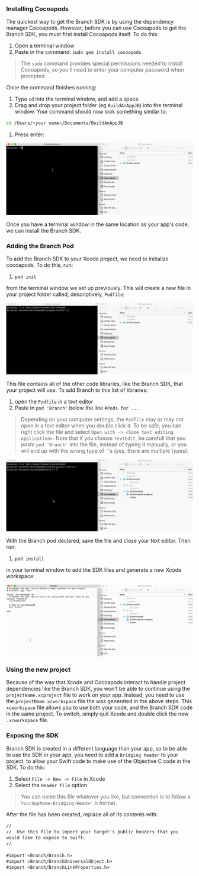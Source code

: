 ### Installing Cocoapods

The quickest way to get the Branch SDK is by using the dependency manager Cocoapods. However, before you can use Cocoapods to get the Branch SDK, you must first install Cocoapods itself. To do this:

1. Open a terminal window
1. Paste in the command: `sudo gem install cocoapods`

> The `sudo` command provides special permissions needed to install Cocoapods, so you'll need to enter your computer password when prompted

Once the command finishes running:

1. Type `cd` into the terminal window, and add a space
1. Drag and drop your project folder (eg `BuildAnAppJB`) into the terminal window. Your command should now look something similar to:
```sh
cd /Users/<your name>/Documents/BuildAnAppJB
```
1. Press enter:

  ![image](/cd_gif.gif)

Once you have a terminal window in the same location as your app's code, we can install the Branch SDK.

### Adding the Branch Pod

To add the Branch SDK to your Xcode project, we need to initialize cocoapods. To do this, run:

 1. `pod init`

 from the terminal window we set up previously. This will create a new file in your project folder called, descriptively, `Podfile`:

  ![image](/pod_init.gif)

This file contains all of the other code libraries, like the Branch SDK, that your project will use. To add Branch to this list of libraries:

 1. open the `Podfile` in a text editor
 1. Paste in `pod 'Branch'` below the line `#Pods for ...`

> Depending on your computer settings, the `Podfile` may or may not open in a text editor when you double click it.
> To be safe, you can right click the file and select `Open with -> <Some text editing application>`.
> Note that if you choose `TextEdit`, be carefull that you *paste* `pod 'Branch'` into the file, instead of typing it manually, or you will end up with the wrong type of `'`'s (yes, there are multiple types).

  ![image](/pod_config.gif)


With the Branch pod declared, save the file and close your text editor. Then run:


1. `pod install`

in your terminal window to add the SDK files and generate a new Xcode workspace:

  ![image](/pod_install.gif)

### Using the new project

Because of the way that Xcode and Cocoapods interact to handle project dependencies like the Branch SDK, you won't be able to continue using the `projectName.xcproject` file to work on your app. Instead, you need to use the `projectName.xcworkspace` file the was generated in the above steps. This `xcworkspace` file allows you to use both your code, and the Branch SDK code in the same project. To switch, simply quit Xcode and double click the new `.xcworkspace` file.

### Exposing the SDK

Branch SDK is created in a different language than your app, so to be able to use the SDK in your app, you need to add a `Bridging header` to your project, to allow your Swift code to make use of the Objective C code in the SDK. To do this:

 1. Select `File -> New -> File` in Xcode
 1. Select the `Header file` option

> You can name this file whatever you like, but convention is to follow a `YourAppName-Bridging-Header.h` format.

 After the file has been created, replace all of its contents with:
```objc
//
//  Use this file to import your target's public headers that you would like to expose to Swift.
//

#import <Branch/Branch.h>
#import <Branch/BranchUniversalObject.h>
#import <Branch/BranchLinkProperties.h>
```
